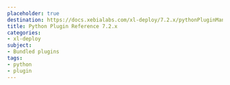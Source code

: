 ```yaml
---
placeholder: true
destination: https://docs.xebialabs.com/xl-deploy/7.2.x/pythonPluginManual.html
title: Python Plugin Reference 7.2.x
categories:
- xl-deploy
subject:
- Bundled plugins
tags:
- python
- plugin
---
```

